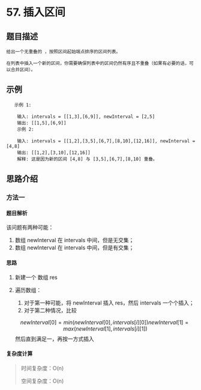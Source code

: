 # 57. 插入区间

## 题目描述

    给出一个无重叠的 ，按照区间起始端点排序的区间列表。

    在列表中插入一个新的区间，你需要确保列表中的区间仍然有序且不重叠（如果有必要的话，可以合并区间）。

## 示例

```
   示例 1:

    输入: intervals = [[1,3],[6,9]], newInterval = [2,5]
    输出: [[1,5],[6,9]]
    示例 2:

    输入: intervals = [[1,2],[3,5],[6,7],[8,10],[12,16]], newInterval = [4,8]
    输出: [[1,2],[3,10],[12,16]]
    解释: 这是因为新的区间 [4,8] 与 [3,5],[6,7],[8,10] 重叠。
```

## 思路介绍

### 方法一

#### 题目解析

该问题有两种可能：

1. 数组 newInterval 在 intervals 中间，但是无交集；
2. 数组 newInterval 在 intervals 中间，但是有交集；

#### 思路

1. 新建一个 数组 res
2. 遍历数组：
   1. 对于第一种可能，将 newInterval 插入 res，然后 intervals 一个个插入；
   2. 对于第二种情况，比较 
   
   $$
        newInterval[0] = min(newInterval[0],intervals[i][0])
            newInterval[1] = max(newInterval[1],intervals[i][1])
   $$
   然后直到满足一，再按一方式插入


#### 复杂度计算

> 时间复杂度：O(n)
>  
> 空间复杂度：O(n)


